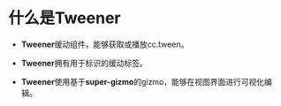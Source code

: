 # 什么是Tweener

- **Tweener**缓动组件，能够获取或播放cc.tween。

- **Tweener**拥有用于标识的缓动标签。

- **Tweener**使用基于**super-gizmo**的gizmo，能够在视图界面进行可视化编辑。

  

